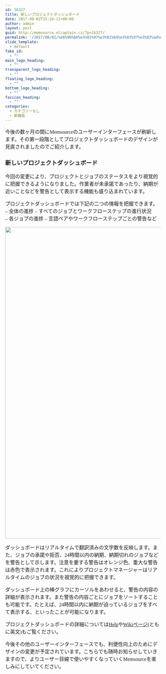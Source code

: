 ```yaml
---
id: 16327
title: 新しいプロジェクトダッシュボード
date: 2017-08-02T15:24:11+00:00
author: admin
layout: post
guid: http://memsource.elcaptain.cz/?p=16327/
permalink: '/2017/08/02/%e6%96%b0%e3%81%97%e3%81%84%e3%83%97%e3%83%ad%e3%82%b8%e3%82%a7%e3%82%af%e3%83%88%e3%83%80%e3%83%83%e3%82%b7%e3%83%a5%e3%83%9c%e3%83%bc%e3%83%89/'
slide_template:
  - default
fake_id:
  - ""
main_logo_heading:
  - ""
transparent_logo_heading:
  - ""
floating_logo_heading:
  - ""
bottom_logo_heading:
  - ""
favicon_heading:
  - ""
categories:
  - カテゴリーなし
  - 新機能
---
```

<div style="font-family: 'メイリオ', Meiryo, 'ヒラギノ角ゴ Pro W3'; font-size: medium;">
  <p>
    今後の数ヶ月の間にMemsourceのユーザーインターフェースが刷新します。その第一段階としてプロジェクトダッシュボードのデザインが見直されましたのでご紹介します。
  </p>
  
  <p>
    <!--more-->
  </p>
  
  <h3>
    新しいプロジェクトダッシュボード
  </h3>
  
  <p>
    <span style="font-weight: 400;">今回の変更により、プロジェクトとジョブのステータスをより視覚的に把握できるようになりました。作業者が未承諾であったり、納期が近いことなどを警告として表示する機能も盛り込まれています。</span>
  </p>
  
  <p>
    <span style="font-weight: 400;">プロジェクトダッシュボードでは下記の二つの情報を把握できます。<br /> </span><span style="font-weight: 400;">&#8211; 全体の進捗 &#8211; すべてのジョブとワークフローステップの進行状況<br /> </span><span style="font-weight: 400;">&#8211; 各ジョブの進捗 &#8211; 言語ペアやワークフローステップごとの警告など</span>
  </p>
  
  <p>
    <a href="http://www.memsource.com/wp-content/uploads/2017/07/Project-Dashboards.png"><img class="alignnone wp-image-16184 size-full" src="http://www.memsource.com/wp-content/uploads/2017/07/Project-Dashboards.png" alt="" width="2044" height="1006" data-id="16184" /></a>
  </p>
  
  <p>
    <span style="font-weight: 400;">ダッシュボードはリアルタイムで翻訳済みの文字数を反映します。また、ジョブの承諾や拒否、24時間以内の納期、納期切れのジョブなどを警告として示します。注意を要する警告はオレンジ色、重大な警告は赤色で表示されます。これによりプロジェクトマネージャーはリアルタイムのジョブの状況を視覚的に把握できます。</span>
  </p>
  
  <p>
    <span style="font-weight: 400;">ダッシュボード上の棒グラフにカーソルをあわせると、警告の内容の詳細が表示されます。また警告の内容ごとにジョブをソートすることも可能です。たとえば、24時間以内に納期が迫っているジョブをすべて表示する、といったことが可能になります。</span>
  </p>
  
  <p>
    プロジェクトダッシュボードの詳細については<a href="https://help.memsource.com/customer/portal/articles/2843967-understanding-memsource-project-dashboards" target="_blank" rel="noopener">Help</a>や<a href="https://wiki.memsource.com/wiki/Memsource_Cloud_User_Manual#Project_Dashboard" target="_blank" rel="noopener">Wikiページ</a>(ともに英文)もご覧ください。
  </p>
  
  <p>
    今後その他のユーザーインターフェースでも、利便性向上のためにデザインの変更が予定されています。こちらでも随時お知らせしていきますので、よりユーザー目線で使いやすくなっていくMemsourceを楽しみにしていてください。
  </p>
</div>